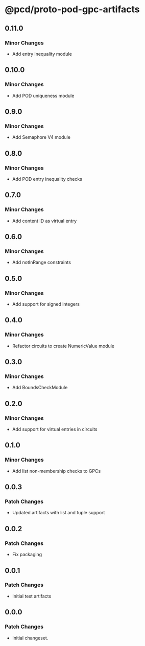 # @pcd/proto-pod-gpc-artifacts

## 0.11.0

### Minor Changes

- Add entry inequality module

## 0.10.0

### Minor Changes

- Add POD uniqueness module

## 0.9.0

### Minor Changes

- Add Semaphore V4 module

## 0.8.0

### Minor Changes

- Add POD entry inequality checks

## 0.7.0

### Minor Changes

- Add content ID as virtual entry

## 0.6.0

### Minor Changes

- Add notInRange constraints

## 0.5.0

### Minor Changes

- Add support for signed integers

## 0.4.0

### Minor Changes

- Refactor circuits to create NumericValue module

## 0.3.0

### Minor Changes

- Add BoundsCheckModule

## 0.2.0

### Minor Changes

- Add support for virtual entries in circuits

## 0.1.0

### Minor Changes

- Add list non-membership checks to GPCs

## 0.0.3

### Patch Changes

- Updated artifacts with list and tuple support

## 0.0.2

### Patch Changes

- Fix packaging

## 0.0.1

### Patch Changes

- Initial test artifacts

## 0.0.0

### Patch Changes

- Initial changeset.
